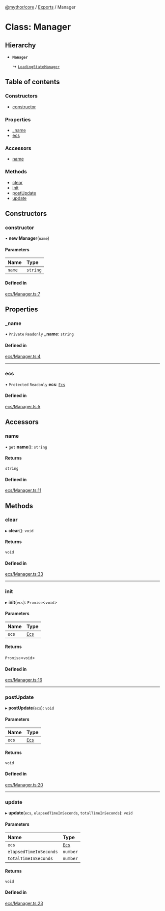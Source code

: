 [@mythor/core](../README.md) / [Exports](../modules.md) / Manager

# Class: Manager

## Hierarchy

- **`Manager`**

  ↳ [`LoadingStateManager`](LoadingStateManager.md)

## Table of contents

### Constructors

- [constructor](Manager.md#constructor)

### Properties

- [\_name](Manager.md#_name)
- [ecs](Manager.md#ecs)

### Accessors

- [name](Manager.md#name)

### Methods

- [clear](Manager.md#clear)
- [init](Manager.md#init)
- [postUpdate](Manager.md#postupdate)
- [update](Manager.md#update)

## Constructors

### constructor

• **new Manager**(`name`)

#### Parameters

| Name | Type |
| :------ | :------ |
| `name` | `string` |

#### Defined in

[ecs/Manager.ts:7](https://github.com/desaintvincent/mythor/blob/1a100e7/packages/core/src/ecs/Manager.ts#L7)

## Properties

### \_name

• `Private` `Readonly` **\_name**: `string`

#### Defined in

[ecs/Manager.ts:4](https://github.com/desaintvincent/mythor/blob/1a100e7/packages/core/src/ecs/Manager.ts#L4)

___

### ecs

• `Protected` `Readonly` **ecs**: [`Ecs`](Ecs.md)

#### Defined in

[ecs/Manager.ts:5](https://github.com/desaintvincent/mythor/blob/1a100e7/packages/core/src/ecs/Manager.ts#L5)

## Accessors

### name

• `get` **name**(): `string`

#### Returns

`string`

#### Defined in

[ecs/Manager.ts:11](https://github.com/desaintvincent/mythor/blob/1a100e7/packages/core/src/ecs/Manager.ts#L11)

## Methods

### clear

▸ **clear**(): `void`

#### Returns

`void`

#### Defined in

[ecs/Manager.ts:33](https://github.com/desaintvincent/mythor/blob/1a100e7/packages/core/src/ecs/Manager.ts#L33)

___

### init

▸ **init**(`ecs`): `Promise`<`void`\>

#### Parameters

| Name | Type |
| :------ | :------ |
| `ecs` | [`Ecs`](Ecs.md) |

#### Returns

`Promise`<`void`\>

#### Defined in

[ecs/Manager.ts:16](https://github.com/desaintvincent/mythor/blob/1a100e7/packages/core/src/ecs/Manager.ts#L16)

___

### postUpdate

▸ **postUpdate**(`ecs`): `void`

#### Parameters

| Name | Type |
| :------ | :------ |
| `ecs` | [`Ecs`](Ecs.md) |

#### Returns

`void`

#### Defined in

[ecs/Manager.ts:20](https://github.com/desaintvincent/mythor/blob/1a100e7/packages/core/src/ecs/Manager.ts#L20)

___

### update

▸ **update**(`ecs`, `elapsedTimeInSeconds`, `totalTimeInSeconds`): `void`

#### Parameters

| Name | Type |
| :------ | :------ |
| `ecs` | [`Ecs`](Ecs.md) |
| `elapsedTimeInSeconds` | `number` |
| `totalTimeInSeconds` | `number` |

#### Returns

`void`

#### Defined in

[ecs/Manager.ts:23](https://github.com/desaintvincent/mythor/blob/1a100e7/packages/core/src/ecs/Manager.ts#L23)
